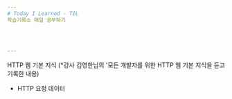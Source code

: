 ```yaml
---
# Today I Learned - TIL
학습기록소 매일 공부하기




---
```

HTTP 웹 기본 지식
(*강사 김영한님의 '모든 개발자를 위한 HTTP 웹 기본 지식을 듣고 기록한 내용)
* HTTP 요청 데이터 




